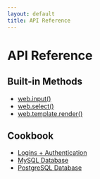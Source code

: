 ```yaml
---
layout: default
title: API Reference
---
```


# API Reference

## Built-in Methods

+ <a href="/reference/input">web.input()</a>
+ <a href="/reference/select">web.select()</a>
+ <a href="/reference/render">web.template.render()</a>


## Cookbook
+ <a href="/cookbook/authentication">Logins + Authentication</a>
+ <a href="/cookbook/mysql">MySQL Database</a>
+ <a href="/cookbook/postgresql">PostgreSQL Database</a>